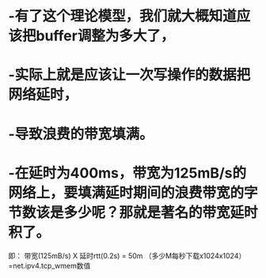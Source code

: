 # -有了这个理论模型，我们就大概知道应该把buffer调整为多大了，
# -实际上就是应该让一次写操作的数据把网络延时，
# -导致浪费的带宽填满。
# -在延时为400ms，带宽为125mB/s的网络上，要填满延时期间的浪费带宽的字节数该是多少呢？那就是著名的带宽延时积了。
即：
带宽(125mB/s) 
X
延时rtt(0.2s) 
= 50m
（多少M每秒下载x1024x1024）=net.ipv4.tcp_wmem数值
